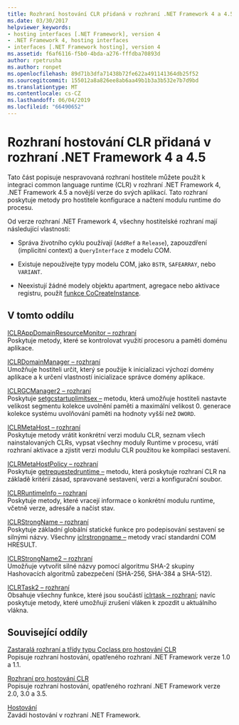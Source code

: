 ```yaml
---
title: Rozhraní hostování CLR přidaná v rozhraní .NET Framework 4 a 4.5
ms.date: 03/30/2017
helpviewer_keywords:
- hosting interfaces [.NET Framework], version 4
- .NET Framework 4, hosting interfaces
- interfaces [.NET Framework hosting], version 4
ms.assetid: f6af6116-f5b0-4bda-a276-fffdba70893d
author: rpetrusha
ms.author: ronpet
ms.openlocfilehash: 89d71b3dfa71438b72fe622a491141364db25f52
ms.sourcegitcommit: 155012a8a826ee8ab6aa49b1b3a3b532e7b7d9bd
ms.translationtype: MT
ms.contentlocale: cs-CZ
ms.lasthandoff: 06/04/2019
ms.locfileid: "66490652"
---
```

# <a name="clr-hosting-interfaces-added-in-the-net-framework-4-and-45"></a>Rozhraní hostování CLR přidaná v rozhraní .NET Framework 4 a 4.5
Tato část popisuje nespravovaná rozhraní hostitele můžete použít k integraci common language runtime (CLR) v rozhraní .NET Framework 4, .NET Framework 4.5 a novější verze do svých aplikací. Tato rozhraní poskytuje metody pro hostitele konfigurace a načtení modulu runtime do procesu.  
  
 Od verze rozhraní .NET Framework 4, všechny hostitelské rozhraní mají následující vlastnosti:  
  
- Správa životního cyklu používají (`AddRef` a `Release`), zapouzdření (implicitní context) a `QueryInterface` z modelu COM.  
  
- Existuje nepoužívejte typy modelu COM, jako `BSTR`, `SAFEARRAY`, nebo `VARIANT`.  
  
- Neexistují žádné modely objektu apartment, agregace nebo aktivace registru, použít [funkce CoCreateInstance](https://go.microsoft.com/fwlink/?LinkId=142894).  
  
## <a name="in-this-section"></a>V tomto oddílu  
 [ICLRAppDomainResourceMonitor – rozhraní](../../../../docs/framework/unmanaged-api/hosting/iclrappdomainresourcemonitor-interface.md)  
 Poskytuje metody, které se kontrolovat využití procesoru a paměti doménu aplikace.  
  
 [ICLRDomainManager – rozhraní](../../../../docs/framework/unmanaged-api/hosting/iclrdomainmanager-interface.md)  
 Umožňuje hostiteli určit, který se použije k inicializaci výchozí domény aplikace a k určení vlastností inicializace správce domény aplikace.  
  
 [ICLRGCManager2 – rozhraní](../../../../docs/framework/unmanaged-api/hosting/iclrgcmanager2-interface.md)  
 Poskytuje [setgcstartuplimitsex –](../../../../docs/framework/unmanaged-api/hosting/iclrgcmanager2-setgcstartuplimitsex-method.md) metodu, která umožňuje hostiteli nastavte velikost segmentu kolekce uvolnění paměti a maximální velikost 0. generace kolekce systému uvolňování paměti na hodnoty vyšší než `DWORD`.  
  
 [ICLRMetaHost – rozhraní](../../../../docs/framework/unmanaged-api/hosting/iclrmetahost-interface.md)  
 Poskytuje metody vrátit konkrétní verzi modulu CLR, seznam všech nainstalovaných CLRs, vypsat všechny moduly Runtime v procesu, vrátí rozhraní aktivace a zjistit verzi modulu CLR použitou ke kompilaci sestavení.  
  
 [ICLRMetaHostPolicy – rozhraní](../../../../docs/framework/unmanaged-api/hosting/iclrmetahostpolicy-interface.md)  
 Poskytuje [getrequestedruntime –](../../../../docs/framework/unmanaged-api/hosting/iclrmetahostpolicy-getrequestedruntime-method.md) metodu, která poskytuje rozhraní CLR na základě kritérií zásad, spravované sestavení, verzi a konfigurační soubor.  
  
 [ICLRRuntimeInfo – rozhraní](../../../../docs/framework/unmanaged-api/hosting/iclrruntimeinfo-interface.md)  
 Poskytuje metody, které vracejí informace o konkrétní modulu runtime, včetně verze, adresáře a načíst stav.  
  
 [ICLRStrongName – rozhraní](../../../../docs/framework/unmanaged-api/hosting/iclrstrongname-interface.md)  
 Poskytuje základní globální statické funkce pro podepisování sestavení se silnými názvy. Všechny [iclrstrongname –](../../../../docs/framework/unmanaged-api/hosting/iclrstrongname-interface.md) metody vrací standardní COM HRESULT.  
  
 [ICLRStrongName2 – rozhraní](../../../../docs/framework/unmanaged-api/hosting/iclrstrongname2-interface.md)  
 Umožňuje vytvořit silné názvy pomocí algoritmu SHA-2 skupiny Hashovacích algoritmů zabezpečení (SHA-256, SHA-384 a SHA-512).  
  
 [ICLRTask2 – rozhraní](../../../../docs/framework/unmanaged-api/hosting/iclrtask2-interface.md)  
 Obsahuje všechny funkce, které jsou součástí [iclrtask – rozhraní](../../../../docs/framework/unmanaged-api/hosting/iclrtask-interface.md); navíc poskytuje metody, které umožňují zrušení vláken k zpozdit u aktuálního vlákna.  
  
## <a name="related-sections"></a>Související oddíly  
 [Zastaralá rozhraní a třídy typu Coclass pro hostování CLR](../../../../docs/framework/unmanaged-api/hosting/deprecated-clr-hosting-interfaces-and-coclasses.md)  
 Popisuje rozhraní hostování, opatřeného rozhraní .NET Framework verze 1.0 a 1.1.  
  
 [Rozhraní pro hostování CLR](../../../../docs/framework/unmanaged-api/hosting/clr-hosting-interfaces.md)  
 Popisuje rozhraní hostování, opatřeného rozhraní .NET Framework verze 2.0, 3.0 a 3.5.  
  
 [Hostování](../../../../docs/framework/unmanaged-api/hosting/index.md)  
 Zavádí hostování v rozhraní .NET Framework.
